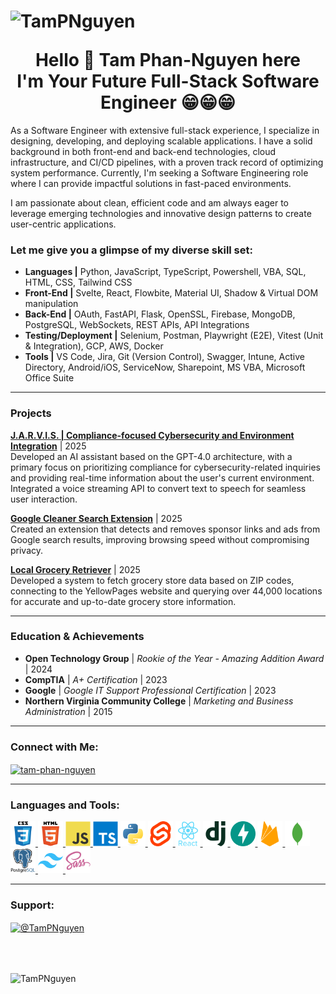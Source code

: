 <h1 align="center">
  <p align="left">
    <img src="https://komarev.com/ghpvc/?username=TamPNguyen&label=Profile%20views&color=0e75b6&style=flat" alt="TamPNguyen" />
  </p>
  Hello 👋 Tam Phan-Nguyen here 
  <br />
  I'm Your Future Full-Stack Software Engineer 😁😁😁
</h1>

As a Software Engineer with extensive full-stack experience, I specialize in designing, developing, and deploying scalable applications. I have a solid background in both front-end and back-end technologies, cloud infrastructure, and CI/CD pipelines, with a proven track record of optimizing system performance. Currently, I'm seeking a Software Engineering role where I can provide impactful solutions in fast-paced environments.

I am passionate about clean, efficient code and am always eager to leverage emerging technologies and innovative design patterns to create user-centric applications.

### Let me give you a glimpse of my diverse skill set:

* **Languages |** Python, JavaScript, TypeScript, Powershell, VBA, SQL, HTML, CSS, Tailwind CSS
* **Front-End |** Svelte, React, Flowbite, Material UI, Shadow & Virtual DOM manipulation
* **Back-End |** OAuth, FastAPI, Flask, OpenSSL, Firebase, MongoDB, PostgreSQL, WebSockets, REST APIs, API Integrations
* **Testing/Deployment |** Selenium, Postman, Playwright (E2E), Vitest (Unit & Integration), GCP, AWS, Docker
* **Tools |** VS Code, Jira, Git (Version Control), Swagger, Intune, Active Directory, Android/iOS, ServiceNow, Sharepoint, MS VBA, Microsoft Office Suite

---

### Projects

**[J.A.R.V.I.S. | Compliance-focused Cybersecurity and Environment Integration](https://github.com/TamPNguyen/OAI1)** | 2025  
Developed an AI assistant based on the GPT-4.0 architecture, with a primary focus on prioritizing compliance for cybersecurity-related inquiries and providing real-time information about the user's current environment. Integrated a voice streaming API to convert text to speech for seamless user interaction.  

**[Google Cleaner Search Extension](https://github.com/TamPNguyen/clean_google_search_extension)** | 2025  
Created an extension that detects and removes sponsor links and ads from Google search results, improving browsing speed without compromising privacy.

**[Local Grocery Retriever](https://github.com/TamPNguyen/local_groceries125)** | 2025  
Developed a system to fetch grocery store data based on ZIP codes, connecting to the YellowPages website and querying over 44,000 locations for accurate and up-to-date grocery store information.

---

### Education & Achievements

- **Open Technology Group** | *Rookie of the Year - Amazing Addition Award* | 2024  
- **CompTIA** | *A+ Certification* | 2023  
- **Google** | *Google IT Support Professional Certification* | 2023  
- **Northern Virginia Community College** | *Marketing and Business Administration* | 2015

---

### Connect with Me:

<a href="https://linkedin.com/in/tam-phan-nguyen" target="blank">
  <img align="center" src="https://raw.githubusercontent.com/rahuldkjain/github-profile-readme-generator/master/src/images/icons/Social/linked-in-alt.svg" alt="tam-phan-nguyen" height="30" width="40" />
</a>

---

### Languages and Tools:

<p align="left"> 
<a href="https://www.w3schools.com/css/" target="_blank" rel="noreferrer"> 
  <img src="https://raw.githubusercontent.com/devicons/devicon/master/icons/css3/css3-original-wordmark.svg" alt="css3" width="40" height="40"/> 
</a> 
<a href="https://www.w3.org/html/" target="_blank" rel="noreferrer"> 
  <img src="https://raw.githubusercontent.com/devicons/devicon/master/icons/html5/html5-original-wordmark.svg" alt="html5" width="40" height="40"/> 
</a> 
<a href="https://developer.mozilla.org/en-US/docs/Web/JavaScript" target="_blank" rel="noreferrer"> 
  <img src="https://raw.githubusercontent.com/devicons/devicon/master/icons/javascript/javascript-original.svg" alt="javascript" width="40" height="40"/> 
</a> 
<a href="https://www.typescriptlang.org/" target="_blank" rel="noreferrer"> 
  <img src="https://raw.githubusercontent.com/devicons/devicon/master/icons/typescript/typescript-original.svg" alt="typescript" width="40" height="40"/> 
</a> 
<a href="https://www.python.org" target="_blank" rel="noreferrer"> 
  <img src="https://raw.githubusercontent.com/devicons/devicon/master/icons/python/python-original.svg" alt="python" width="40" height="40"/> 
</a> 
<a href="https://www.svelte.dev" target="_blank" rel="noreferrer"> 
  <img src="https://raw.githubusercontent.com/devicons/devicon/master/icons/svelte/svelte-original.svg" alt="svelte" width="40" height="40"/> 
</a> 
<a href="https://reactjs.org/" target="_blank" rel="noreferrer"> 
  <img src="https://raw.githubusercontent.com/devicons/devicon/master/icons/react/react-original-wordmark.svg" alt="react" width="40" height="40"/> 
</a> 
<a href="https://www.djangoproject.com" target="_blank" rel="noreferrer"> 
  <img src="https://raw.githubusercontent.com/devicons/devicon/master/icons/django/django-plain.svg" alt="django" width="40" height="40"/> 
</a> 
<a href="https://www.fastapi.tiangolo.com" target="_blank" rel="noreferrer"> 
  <img src="https://raw.githubusercontent.com/devicons/devicon/master/icons/fastapi/fastapi-plain.svg" alt="fastapi" width="40" height="40"/> 
</a> 
<a href="https://www.firebase.com" target="_blank" rel="noreferrer"> 
  <img src="https://raw.githubusercontent.com/devicons/devicon/master/icons/firebase/firebase-plain.svg" alt="firebase" width="40" height="40"/> 
</a> 
<a href="https://www.mongodb.com" target="_blank" rel="noreferrer"> 
  <img src="https://raw.githubusercontent.com/devicons/devicon/master/icons/mongodb/mongodb-plain.svg" alt="mongodb" width="40" height="40"/> 
</a> 
<a href="https://www.postgresql.org" target="_blank" rel="noreferrer"> 
  <img src="https://raw.githubusercontent.com/devicons/devicon/master/icons/postgresql/postgresql-original-wordmark.svg" alt="postgresql" width="40" height="40"/> 
</a> 
<a href="https://www.tailwindcss.com" target="_blank" rel="noreferrer"> 
  <img src="https://raw.githubusercontent.com/devicons/devicon/master/icons/tailwindcss/tailwindcss-plain.svg" alt="tailwindcss" width="40" height="40"/> 
</a> 
<a href="https://sass-lang.com" target="_blank" rel="noreferrer"> 
  <img src="https://raw.githubusercontent.com/devicons/devicon/master/icons/sass/sass-original.svg" alt="sass" width="40" height="40"/> 
</a> 
</p>

---

### Support:

<p><a href="https://www.buymeacoffee.com/TamPNguyen"> <img align="center" src="https://cdn.buymeacoffee.com/buttons/v2/default-yellow.png" height="50" width="210" alt="@TamPNguyen" /></a></p><br><br>

<p><img align="center" src="https://github-readme-stats.vercel.app/api/top-langs?username=TamPNguyen&show_icons=true&locale=en&layout=compact" alt="TamPNguyen" /></p>
